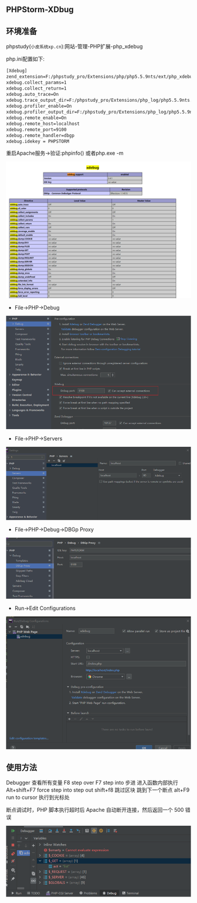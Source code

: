 ## PHPStorm-XDbug


## 环境准备
phpstudy(`小皮系统xp.cn`):网站-管理-PHP扩展-php_xdebug

php.ini配置如下:
```
[Xdebug]
zend_extension=F:/phpstudy_pro/Extensions/php/php5.5.9nts/ext/php_xdebug.dll
xdebug.collect_params=1
xdebug.collect_return=1
xdebug.auto_trace=On
xdebug.trace_output_dir=F:/phpstudy_pro/Extensions/php_log/php5.5.9nts.xdebug.trace
xdebug.profiler_enable=On
xdebug.profiler_output_dir=F:/phpstudy_pro/Extensions/php_log/php5.5.9nts.xdebug.profiler
xdebug.remote_enable=On
xdebug.remote_host=localhost
xdebug.remote_port=9100
xdebug.remote_handler=dbgp
xdebug.idekey = PHPSTORM

```

重启Apache服务->验证:phpinfo() 或者php.exe -m

![image](./img/xdebug1.png)

- File->PHP->Debug 

![image](./img/xdebug2.png)


- File->PHP->Servers

![image](./img/xdebug3.png)

- File->PHP->Debug->DBGp Proxy

![image](./img/xdebug4.png)

- Run->Edit Configurations

![image](./img/xdebug.png)


## 使用方法

Debugger 查看所有变量
F8 step over 
F7 step into 步进 进入函数内部执行
Alt+shift+F7 force step into
step out shift+f8 跳过区块 跳到下一个断点
alt+F9 run to cursor 执行到光标处

断点调试时，PHP 脚本执行超时后 Apache 自动断开连接，然后返回一个 500 错误

![image](./img/xdebug5.png)
